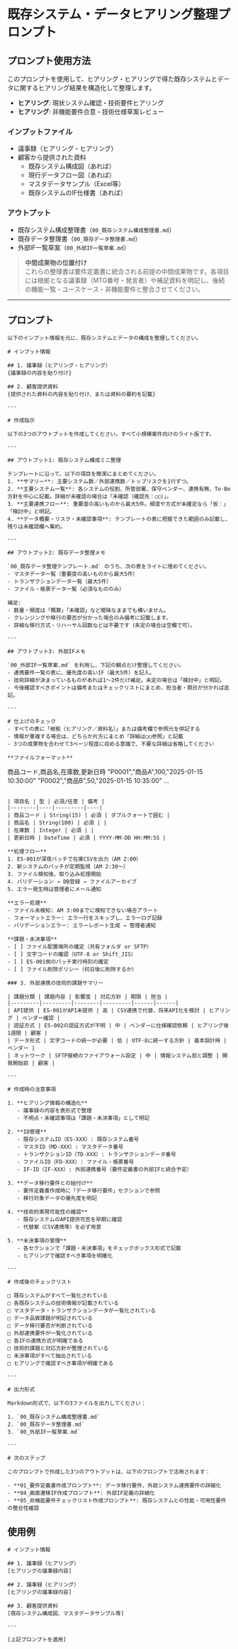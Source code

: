 # 既存システム・データヒアリング整理プロンプト

## プロンプト使用方法

このプロンプトを使用して、ヒアリング・ヒアリングで得た既存システムとデータに関するヒアリング結果を構造化して整理します。

- **ヒアリング**: 現状システム確認・技術要件ヒアリング
- **ヒアリング**: 非機能要件合意・技術仕様草案レビュー

### インプットファイル

- 議事録（ヒアリング・ヒアリング）
- 顧客から提供された資料
  - 既存システム構成図（あれば）
  - 現行データフロー図（あれば）
  - マスタデータサンプル（Excel等）
  - 既存システムのIF仕様書（あれば）

### アウトプット

- 既存システム構成整理書（`00_既存システム構成整理書.md`）
- 既存データ整理書（`00_既存データ整理書.md`）
- 外部IF一覧草案（`00_外部IF一覧草案.md`）

> **中間成果物の位置付け**  
> これらの整理書は要件定義書に統合される前提の中間成果物です。各項目には根拠となる議事録（MTG番号・発言者）や補足資料を明記し、後続の機能一覧・ユースケース・非機能要件と整合させてください。

---

## プロンプト

```
以下のインプット情報を元に、既存システムとデータの構成を整理してください。

# インプット情報

## 1. 議事録（ヒアリング・ヒアリング）
{議事録の内容を貼り付け}

## 2. 顧客提供資料
{提供された資料の内容を貼り付け、または資料の要約を記載}

---

# 作成指示

以下の3つのアウトプットを作成してください。すべて小規模案件向けのライト版です。

---

## アウトプット1: 既存システム構成ミニ整理

テンプレートに沿って、以下の項目を簡潔にまとめてください。
1. **サマリー**: 主要システム数／外部連携数／トップリスクを1行ずつ。
2. **主要システム一覧**: 各システムの役割、所管部署、保守ベンダー、連携有無、To-Be方針を中心に記載。詳細が未確認の場合は「未確認（確認先：◯◯）」。
3. **主要連携フロー**: 重要度の高いものから最大5件。頻度や方式が未確定なら「仮：」「検討中」と明記。
4. **データ概要・リスク・未確認事項**: テンプレートの表に把握できた範囲のみ記載し、残りは未確認欄へ集約。

---

## アウトプット2: 既存データ整理メモ

`00_既存データ整理テンプレート.md` のうち、次の表をライトに埋めてください。
- マスタデータ一覧（重要度の高いものから最大5件）
- トランザクションデータ一覧（最大5件）
- ファイル・帳票データ一覧（必須なもののみ）

補足:
- 数量・頻度は「概算」「未確認」など曖昧なままでも構いません。
- クレンジングや移行の要否が分かった場合のみ備考に記載します。
- 詳細な移行方式・リハーサル回数などは不要です（未定の場合は空欄で可）。

---

## アウトプット3: 外部IFメモ

`00_外部IF一覧草案.md` を利用し、下記の観点だけ整理してください。
- 連携要件一覧の表に、優先度の高いIF（最大5件）を記入。
- 技術詳細が決まっているものがあれば1〜2件だけ補足。未定の場合は「検討中」と明記。
- 今後確認すべきポイントは備考またはチェックリストにまとめ、担当者・期日が分かれば追記。

---

# 仕上げのチェック
- すべての表に「根拠（ヒアリング／資料名）」または備考欄で参照元を併記する
- 情報が重複する場合は、どちらか片方にまとめ「詳細は◯◯参照」と記載
- 3つの成果物を合わせて3ページ程度に収める意識で、不要な詳細は省略してください

**ファイルフォーマット**
```
商品コード,商品名,在庫数,更新日時
"P0001","商品A",100,"2025-01-15 10:30:00"
"P0002","商品B",50,"2025-01-15 10:35:00"
...
```

| 項目名 | 型 | 必須/任意 | 備考 |
|--------|----|---------|----|
| 商品コード | String(15) | 必須 | ダブルクォートで囲む |
| 商品名 | String(100) | 必須 | |
| 在庫数 | Integer | 必須 | |
| 更新日時 | DateTime | 必須 | YYYY-MM-DD HH:MM:SS |

**処理フロー**
1. ES-001が深夜バッチで在庫CSVを出力（AM 2:00）
2. 新システムのバッチが定期監視（AM 2:30～）
3. ファイル検知後、取り込み処理開始
4. バリデーション → DB登録 → ファイルアーカイブ
5. エラー発生時は管理者にメール通知

**エラー処理**
- ファイル未検知: AM 3:00までに検知できない場合アラート
- フォーマットエラー: エラー行をスキップし、エラーログ記録
- バリデーションエラー: エラーレポート生成 → 管理者通知

**課題・未決事項**
- [ ] ファイル配置場所の確定（共有フォルダ or SFTP）
- [ ] 文字コードの確認（UTF-8 or Shift_JIS）
- [ ] ES-001側のバッチ実行時刻の確定
- [ ] ファイル削除ポリシー（何日後に削除するか）

### 3. 外部連携の技術的課題サマリー

| 課題分類 | 課題内容 | 影響度 | 対応方針 | 期限 | 担当 |
|---------|---------|--------|---------|------|------|
| API提供 | ES-001がAPI未提供 | 高 | CSV連携で代替、将来API化を検討 | ヒアリング | ベンダー確認 |
| 認証方式 | ES-002の認証方式が不明 | 中 | ベンダーに仕様確認依頼 | ヒアリング後1週間 | 顧客 |
| データ形式 | 文字コードの統一が必要 | 低 | UTF-8に統一する方針 | 基本設計時 | ベンダー |
| ネットワーク | SFTP接続のファイアウォール設定 | 中 | 情報システム部と調整 | 開発開始前 | 顧客 |

---

# 作成時の注意事項

1. **ヒアリング情報の構造化**
   - 議事録の内容を表形式で整理
   - 不明点・未確認事項は「課題・未決事項」として明記

2. **ID管理**
   - 既存システムID（ES-XXX）: 既存システム番号
   - マスタID（MD-XXX）: マスタデータ番号
   - トランザクションID（TD-XXX）: トランザクションデータ番号
   - ファイルID（FD-XXX）: ファイル・帳票番号
   - IF-ID（IF-XXX）: 外部連携番号（要件定義書の外部IFと統合予定）

3. **データ移行要件との紐付け**
   - 要件定義書作成時に「データ移行要件」セクションで参照
   - 移行対象データの優先度を明記

4. **技術的実現可能性の確認**
   - 既存システムのAPI提供可否を早期に確認
   - 代替案（CSV連携等）を必ず用意

5. **未決事項の管理**
   - 各セクションで「課題・未決事項」をチェックボックス形式で記載
   - ヒアリングで確認すべき事項を明確化

---

# 作成後のチェックリスト

□ 既存システムがすべて一覧化されている
□ 各既存システムの技術情報が記載されている
□ マスタデータ・トランザクションデータが一覧化されている
□ データ品質課題が明記されている
□ データ移行要否が判断されている
□ 外部連携要件が一覧化されている
□ 各IFの連携方式が明確である
□ 技術的課題と対応方針が整理されている
□ 未決事項がすべて抽出されている
□ ヒアリングで確認すべき事項が明確である

---

# 出力形式

Markdown形式で、以下の3ファイルを出力してください：

1. `00_既存システム構成整理書.md`
2. `00_既存データ整理書.md`
3. `00_外部IF一覧草案.md`

---

# 次のステップ

このプロンプトで作成した3つのアウトプットは、以下のプロンプトで活用されます：

- **01_要件定義書作成プロンプト**: データ移行要件、外部システム連携要件の詳細化
- **04_画面遷移IF作成プロンプト**: 外部IF定義の詳細化
- **05_非機能要件チェックリスト作成プロンプト**: 既存システムとの性能・可用性要件の整合性確認
```

## 使用例

```
# インプット情報

## 1. 議事録（ヒアリング）
[ヒアリングの議事録内容]

## 2. 議事録（ヒアリング）
[ヒアリングの議事録内容]

## 3. 顧客提供資料
[既存システム構成図、マスタデータサンプル等]

---

[上記プロンプトを適用]
```

